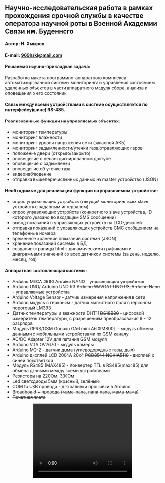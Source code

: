 ## Научно-исследовательская работа в рамках прохождения срочной службы в качестве оператора научной роты в Военной Академии Связи им. Буденного

#### Автор: Н. Хмыров
#### E-mail: 969haki@mail.com

#### Решаемая научно-прикладная задача:

Разработка макета программно-аппаратного комплекса автоматизированной системы мониторинга и управления состоянием удаленных объектов в части аппаратного модуля сбора, анализа и оповещения о его состоянии.

#### Связь между всеми устройствами в системе осуществляется по интерфейсу(шине) RS-485.

#### Реализованные функции на управляемых объектах: 

* мониторинг температуры
* мониторинг влажности
* мониторинг уровня напряжения сети (запасной АКБ)
* мониторинг задымленности/утечки газа/отравляющих паров
* положение двери (открыто/закрыто) 
* оповещение о несанкционированном доступе
* оповещение о задымлении
* оповещение об утечке газа
* видеонаблюдение
* отправка вышеперечисленных данных на master устройство (JSON)

#### Необходимые для реализации функции на управляемом устройстве: 

* опрос управляющих устройств (текущий мониторинг всех slave устройств с заданным интервалом)
* опрос управляющих устройств (конкретного slave устройства, ID которого указано во входящем SMS сообщении)
* вывод показаний с управляющих устройств на LCD-дисплей
* отправка показаний с управляющих устройств СМС сообщением на телефонные номера
* временное хранение показаний системы (JSON)
* хранение показаний системы в БД
* создание страницы html с динамическими графиками и диаграммами значений со всех датчиком системы (за день, неделю, месяц, год)

#### Аппаратная состовляющая системы:

* Arduino MEGA 2560 ~~Arduino NANO~~ - управляющее устройство 
* Arduino UNO/ Arduino UNO R3 ~~Arduino WAVGAT UNO R3, Arduino Nano~~ - управляемые устройства
* Arduino Voltage Sensor - датчик измерения напряжения в сети 
* Arduino модуль с герконом - датчик магнитного поля с герконом пороговый LM393
* Датчик температуры и влажности DHT11 ~~DS18B20~~ - цифровой измеритель температуры, с  разрешением преобразования 9 - 12 разрядов
* Модуль GPRS/GSM Goouuu GA6 mini A6 SIM800L - модуль обмена данными с мобильными устройствами по GSM каналу
* AC/DC Adapter 12V для питания GSM модуля
* Arduino VGA OV7670 - модуль камеры
* Arduino MQ-2 - датчик дыма (углеводородные газы, дым)
* Arduino дисплей LCD 2004A 20x4 ~~PCD8544 NOKIA5110~~ - дисплей с синей подстветкой
* Модуль RS485 (MAX485) - Конвертер TTL в RS485(max485) для обмена данными между всеми устройствами
* Резисторы на 220Ом, 330Ом
* Led светодиоды 5мм (красный, зелёный)
* COM to USB провода - для заливки прошивки в Arduino
* ~~Breadboard + провода (мама-папа, папа-папа, мама-мама)~~
* ~~Печатная плата~~

<p align="center">
	<video width="320" height="240" controls>
  	  <source src="https://github.com/NekitJavaDev/VAS_ARDUINO/blob/master/src/video/%D0%9E%D0%BF%D1%80%D0%BE%D1%81_%D1%83%D1%81%D1%82%D1%80%D0%BE%D0%B9%D1%81%D1%82%D0%B2_%D0%BC%D0%B0%D0%BA%D0%B5%D1%82_arduino_%D0%A5%D0%BC%D1%8B%D1%80%D0%BE%D0%B2%D0%9D%D0%90_%D0%B8%D1%8E%D0%BD%D1%8C.mp4" type="video/mp4">
	</video>
</p>